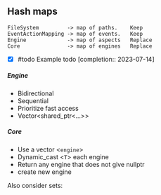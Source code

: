 

## Hash maps

	FileSystem         -> map of paths.    Keep
	EventActionMapping -> map of events.   Keep
	Engine             -> map of aspects   Replace
	Core               -> map of engines   Replace
- [x] #todo Example todo [completion:: 2023-07-14]
##### Engine
* Bidirectional
* Sequential
* Prioritize fast access
* Vector<shared_ptr<...>>

##### Core
* Use a vector <`engine`>
* Dynamic_cast <`T`> each engine
* Return any engine that does not give nullptr
* create new engine

Also consider sets: 
